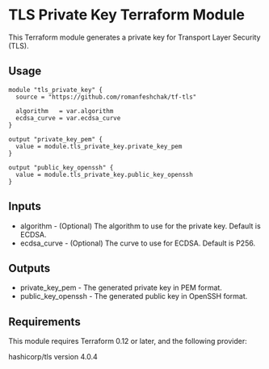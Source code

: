 # TLS Private Key Terraform Module

This Terraform module generates a private key for Transport Layer Security (TLS).

## Usage

```hcl
module "tls_private_key" {
  source = "https://github.com/romanfeshchak/tf-tls"

  algorithm   = var.algorithm
  ecdsa_curve = var.ecdsa_curve
}

output "private_key_pem" {
  value = module.tls_private_key.private_key_pem
}

output "public_key_openssh" {
  value = module.tls_private_key.public_key_openssh
}
```
## Inputs
- algorithm - (Optional) The algorithm to use for the private key. Default is ECDSA.
- ecdsa_curve - (Optional) The curve to use for ECDSA. Default is P256.

## Outputs
- private_key_pem - The generated private key in PEM format.
- public_key_openssh - The generated public key in OpenSSH format.

## Requirements
This module requires Terraform 0.12 or later, and the following provider:

hashicorp/tls version 4.0.4
